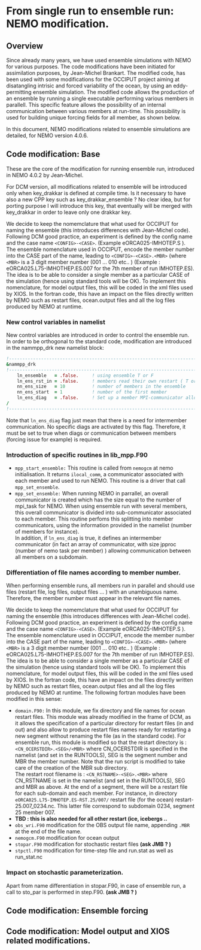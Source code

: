 # From single run to ensemble run: NEMO modification.
## Overview
Since already many years, we have used ensemble simulations with NEMO for various purposes. The code modifications 
have been initiated for assimilation purposes, by Jean-Michel Brankart. The modified code, has been used with some 
modifications for the OCCIPUT project aiming at disatangling intrisic and forced variability of the ocean, by using 
an eddy-permitting ensemble simulation. The modified code allows the production of an ensemble by running a single 
executable performing various members in parallell. This specific feature allows the possibility of an internal 
communication between various members at run-time. This possibility is used for building unique forcing fields 
for all member, as shown below.

In this document, NEMO modifications related to ensemble simulations are detailed, for NEMO version 4.0.6. 

## Code modification: Base
These are the core of the modification for running ensemble run, introduced in NEMO 4.0.2 by Jean-Michel.

For DCM version, all modifications related to ensemble will be introduced only when key_drakkar is defined at compile time. 
Is it necessary to have also a new CPP key such as key_drakkar_ensemble ? No clear idea, but for porting purpose I will 
introduce this key, that eventually will be merged with key_drakkar in order to leave only one drakkar key. 

We decide to keep the nomemclature that what used for OCCIPUT for naming the ensemble (this introduces differences with Jean-Michel code).
Following DCM good practice, an experiment is defined by the config name and the case name `<CONFIG>-<CASE>`. (Example eORCA025-IMHOTEP.S ).
The ensemble nomenclature used in OCCIPUT, encode the member number into the CASE part of the name, leading to `<CONFIG>-<CASE>.<MBR>` (where
`<MBR>` is a 3 digit member number (001 ... 010 etc.. ) (Example : eORCA025.L75-IMHOTHEP.ES.007 for the 7th member of run IMHOTEP.ES). The idea
is to be able to consider a single member as a particular CASE of the simulation (hence using standard tools will be OK). To implement this
nomenclature, for model output files, this will be coded in the xml files used by XIOS. In the fortran code, this have an impact on the files
directly written by NEMO such as restart files, ocean.output files and all the log files produced by NEMO at runtime.

### New control variables in namelist
New control variables are introduced in order to control the ensemble run. In order to be orthogonal to the standard code, modification
are introduced in the nammpp_drk new namelist block:

```fortran
!-------------------------------------------------------------------------
&nammpp_drk
!-------------------------------------------------------------------------
    ln_ensemble   = .false.     ! using ensemble T or F
    ln_ens_rst_in = .false.     ! members read their own restart ( T or F)
    nn_ens_size   = 10          ! number of members in the ensemble
    nn_ens_start  = 1           ! number of the first member
    ln_ens_diag   = .false.     ! Set up a member MPI-communicator allowing inter-member comm. (T or F )
/
!-------------------------------------------------------------------------
```

Note that `ln_ens_diag` flag just mean that there is a need for intermember communication. No specific diags are activated by this flag. Therefore,
it must be set to true when diags or communication between members (forcing issue for example) is required.

### Introduction of specific routines in lib_mpp.F90
  * `mpp_start_ensemble:` This routine is called from `nemogcm` at nemo initialisation. It returns `ilocal_comm`, a communicator associated with
each member and used to run NEMO.  This routine is  a driver that call `mpp_set_ensemble`. 
  * `mpp_set_ensemble:` When running NEMO in parrallel, an overall communicator is created which has the size equal to the number of mpi_task 
for NEMO.  When using ensemble run with several members, this overall communicator is divided into sub-communicator associated to each member. This
routine perfoms this splitting into member communicators, using the information provided in the namelist (number of members for instance).  
In addition, if `ln_ens_diag` is true, it defines an intermember communicator (in fact an array of communicator, with size jpproc (number of 
nemo task per member) )  allowing communication between all members on a subdomain. 

### Differentiation of file names according to member number.
When performing ensemble runs, all members run in parallel and should use files (restart file, log files, output files ... ) with an unambiguous name.
Therefore, the member number must appear in the relevant file names. 

We decide to keep the nomemclature that what used for OCCIPUT for naming the ensemble (this introduces differences with Jean-Michel code).
Following DCM good practice, an experiment is defined by the config name and the case name `<CONFIG>-<CASE>`. (Example eORCA025-IMHOTEP.S ).
The ensemble nomenclature used in OCCIPUT, encode the member number into the CASE part of the name, leading to `<CONFIG>-<CASE>.<MBR>` (where
`<MBR>` is a 3 digit member number (001 ... 010 etc.. ) (Example : eORCA025.L75-IMHOTHEP.ES.007 for the 7th member of run IMHOTEP.ES). The idea
is to be able to consider a single member as a particular CASE of the simulation (hence using standard tools will be OK). To implement this
nomenclature, for model output files, this will be coded in the xml files used by XIOS. In the fortran code, this have an impact on the files
directly written by NEMO such as restart files, ocean.output files and all the log files produced by NEMO at runtime. The following fortran modules
have been modified in this sense:
  * `domain.F90:` In this module, we fix directory and file names for ocean restart files. This module was already modified in the frame of DCM, 
as it allows the specification of a particular directory for restart files (in and out) and also allow to produce restart files names ready for 
restarting a new segment without renaming the file (as in the standard code). For ensemble run, this module is modified so that the restart 
directory is : `<CN_OCERSTDIR>.<SEG>/<MBR>` where CN_OCERSTDIR is specified in the namelist (and set in the RUNTOOLS), SEG is the segment number and MBR 
the member number. Note that the run script is modified to take care of the creation of the MBR sub directory.  
The restart root filename  is : `<CN_RSTNAME>-<SEG>.<MBR>` where CN_RSTNAME is set in the namelist (and set in the RUNTOOLS), SEG and MBR as above. 
At the end of a segment, there will be a restart file for each sub-domain and each member. For instance, in directory `eORCA025.L75-IMHOTEP.ES-RST.25/007/`
restart file (for the ocean) restart-25.007_0234.nc. This latter file correspond to subdomain 0234, segment 25 member 007.    
  *  **TBD : this is also needed for all other restart (ice, icebergs ..**
  * `obs_wri.F90` modification for the OBS output file name, appending `.MBR` at the end of the file name.
  * `nemogcm.F90` modification for ocean output
  * `stopar.F90` modification for stochastic restart files **(ask JMB ? )**
  * `stpctl.F90` modification for time-step file and run.stat as well as run_stat.nc

### Impact on stochastic parameterization.
Apart from name differentiation in stopar.F90, in case of ensemble run, a call to sto_par is performed in step.F90.  **(ask JMB ? )**







## Code modification: Ensemble forcing

## Code modification: Model output and XIOS related modifications.
